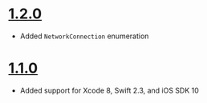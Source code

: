 # [1.2.0](https://github.com/Electrode-iOS/ELReachability/releases/tag/v1.2.0)

- Added `NetworkConnection` enumeration

# [1.1.0](https://github.com/Electrode-iOS/ELReachability/releases/tag/v1.1.0)

- Added support for Xcode 8, Swift 2.3, and iOS SDK 10
